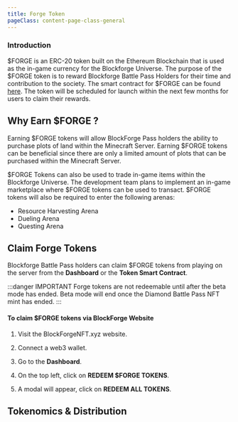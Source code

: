 ```yaml
---
title: Forge Token
pageClass: content-page-class-general
---
```

<ForgeHeaderImg />


### Introduction
 $FORGE is an ERC-20 token built on the Ethereum Blockchain that is used as the in-game currency for the Blockforge Universe. The purpose of the $FORGE token is to reward Blockforge Battle Pass Holders for their time and contribution to the society. The smart contract for $FORGE can be found [here](https://etherscan.io/address/0x807a0774236A0fBE9e7f8E7Df49EDFED0e6777Ea). The token will be scheduled for launch within the next few months for users to claim their rewards.


## Why Earn $FORGE ?

Earning $FORGE tokens will allow BlockForge Pass holders the ability to purchase plots of land within the Minecraft Server. Earning $FORGE tokens can be beneficial since there are only a limited amount of plots that can be purchased within the Minecraft Server.

$FORGE Tokens can also be used to trade in-game items within the Blockforge Universe. The development team plans to implement an in-game marketplace where $FORGE tokens can be used to transact. $FORGE tokens will also be required to enter the following arenas:
* Resource Harvesting Arena
* Dueling Arena
* Questing Arena


## Claim Forge Tokens

Blockforge Battle Pass holders can claim $FORGE tokens from playing on the server from the **Dashboard** or the **Token Smart Contract**.

:::danger IMPORTANT
Forge tokens are not redeemable until after the beta mode has ended. Beta mode will end once the Diamond Battle Pass NFT mint has ended.
:::

#### To claim $FORGE tokens via BlockForge Website

1. Visit the BlockForgeNFT.xyz website.

1. Connect a web3 wallet.

1. Go to the **Dashboard**.

1. On the top left, click on **REDEEM $FORGE TOKENS**.

1. A modal will appear, click on **REDEEM ALL TOKENS**.




<RedeemTokens />

## Tokenomics & Distribution

<tokenAllocationsGraph/>
